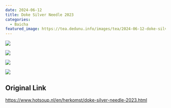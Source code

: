 ```yaml
---
date: 2024-06-12
title: Doke Silver Needle 2023
categories:
  - Baicha
featured_image: https://tea.dedunu.info/images/tea/2024-06-12-doke-silver-needle-1.jpeg
---
```


![](https://tea.dedunu.info/images/tea/2024-06-12-doke-silver-needle-2.jpeg)

![](https://tea.dedunu.info/images/tea/2024-06-12-doke-silver-needle-3.jpeg)

![](https://tea.dedunu.info/images/tea/2024-06-12-doke-silver-needle-4.jpeg)

![](https://tea.dedunu.info/images/tea/2024-06-12-doke-silver-needle-5.jpeg)

## Original Link

<https://www.hotsoup.nl/en/herkomst/doke-silver-needle-2023.html>
